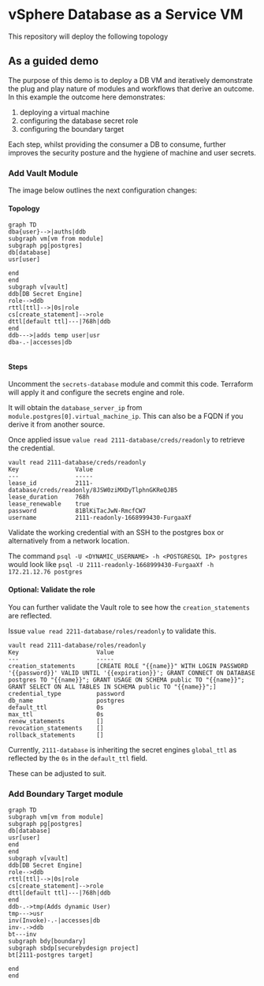 # vSphere Database as a Service VM

This repository will deploy the following topology




## As a guided demo

The purpose of this demo is to deploy a DB VM and iteratively demonstrate the plug and play nature of modules and workflows that derive an outcome. In this example the outcome here demonstrates:

1. deploying a virtual machine
2. configuring the database secret role
3. configuring the boundary target

Each step, whilst providing the consumer a DB to consume, further improves the security posture and the hygiene of machine and user secrets.

### Add Vault Module
The image below outlines the next configuration changes:
#### Topology
```mermaid
graph TD
dba{user}-->|auths|ddb
subgraph vm[vm from module]
subgraph pg[postgres]
db[database]
usr[user]

end
end
subgraph v[vault]
ddb[DB Secret Engine]
role-->ddb
rttl[ttl]-->|0s|role
cs[create_statement]-->role
dttl[default ttl]---|768h|ddb
end
ddb--->|adds temp user|usr
dba-.-|accesses|db


```

#### Steps
Uncomment the `secrets-database` module and commit this code. Terraform will apply it and configure the secrets engine and role.

It will obtain the `database_server_ip` from `module.postgres[0].virtual_machine_ip`. This can also be a FQDN if you derive it from another source.

Once applied issue `value read 2111-database/creds/readonly` to retrieve the credential.

```
vault read 2111-database/creds/readonly
Key                Value
---                -----
lease_id           2111-database/creds/readonly/8JSW0ziMXDyTlphnGKReQJB5
lease_duration     768h
lease_renewable    true
password           81BlKiTacJwN-RmcfCW7
username           2111-readonly-1668999430-FurgaaXf
```

Validate the working credential with an SSH to the postgres box or alternatively from a network location.

The command `psql -U <DYNAMIC_USERNAME> -h <POSTGRESQL IP> postgres` would look like `psql -U 2111-readonly-1668999430-FurgaaXf -h 172.21.12.76 postgres`
#### Optional: Validate the role

You can further validate the Vault role to see how the `creation_statements` are reflected.

Issue `value read 2211-database/roles/readonly` to validate this.

```
vault read 2111-database/roles/readonly
Key                      Value
---                      -----
creation_statements      [CREATE ROLE "{{name}}" WITH LOGIN PASSWORD '{{password}}' VALID UNTIL '{{expiration}}'; GRANT CONNECT ON DATABASE postgres TO "{{name}}"; GRANT USAGE ON SCHEMA public TO "{{name}}"; GRANT SELECT ON ALL TABLES IN SCHEMA public TO "{{name}}";]
credential_type          password
db_name                  postgres
default_ttl              0s
max_ttl                  0s
renew_statements         []
revocation_statements    []
rollback_statements      []
```

Currently, `2111-database` is inheriting the secret engines `global_ttl` as reflected by the `0s` in the `default_ttl` field.

These can be adjusted to suit.

### Add Boundary Target module

```mermaid
graph TD
subgraph vm[vm from module]
subgraph pg[postgres]
db[database]
usr[user]
end
end
subgraph v[vault]
ddb[DB Secret Engine]
role-->ddb
rttl[ttl]-->|0s|role
cs[create_statement]-->role
dttl[default ttl]---|768h|ddb
end
ddb-.->tmp(Adds dynamic User)
tmp--->usr
inv(Invoke)-.-|accesses|db
inv-.->ddb
bt---inv
subgraph bdy[boundary]
subgraph sbdp[securebydesign project]
bt[2111-postgres target]

end
end
```